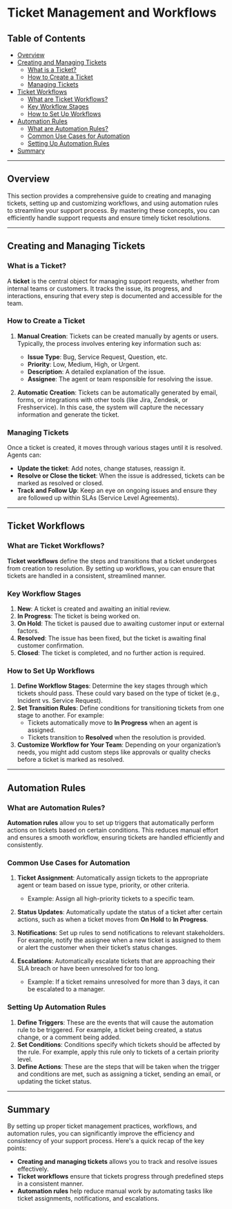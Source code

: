 # Ticket Management and Workflows

## Table of Contents
- [Overview](#overview)
- [Creating and Managing Tickets](#creating-and-managing-tickets)
  - [What is a Ticket?](#what-is-a-ticket)
  - [How to Create a Ticket](#how-to-create-a-ticket)
  - [Managing Tickets](#managing-tickets)
- [Ticket Workflows](#ticket-workflows)
  - [What are Ticket Workflows?](#what-are-ticket-workflows)
  - [Key Workflow Stages](#key-workflow-stages)
  - [How to Set Up Workflows](#how-to-set-up-workflows)
- [Automation Rules](#automation-rules)
  - [What are Automation Rules?](#what-are-automation-rules)
  - [Common Use Cases for Automation](#common-use-cases-for-automation)
  - [Setting Up Automation Rules](#setting-up-automation-rules)
- [Summary](#summary)

---

## Overview

This section provides a comprehensive guide to creating and managing tickets, setting up and customizing workflows, and using automation rules to streamline your support process. By mastering these concepts, you can efficiently handle support requests and ensure timely ticket resolutions.

---

## Creating and Managing Tickets

### What is a Ticket?

A **ticket** is the central object for managing support requests, whether from internal teams or customers. It tracks the issue, its progress, and interactions, ensuring that every step is documented and accessible for the team.

### How to Create a Ticket

1. **Manual Creation**: Tickets can be created manually by agents or users. Typically, the process involves entering key information such as:
   - **Issue Type**: Bug, Service Request, Question, etc.
   - **Priority**: Low, Medium, High, or Urgent.
   - **Description**: A detailed explanation of the issue.
   - **Assignee**: The agent or team responsible for resolving the issue.

2. **Automatic Creation**: Tickets can be automatically generated by email, forms, or integrations with other tools (like Jira, Zendesk, or Freshservice). In this case, the system will capture the necessary information and generate the ticket.

### Managing Tickets

Once a ticket is created, it moves through various stages until it is resolved. Agents can:
- **Update the ticket**: Add notes, change statuses, reassign it.
- **Resolve or Close the ticket**: When the issue is addressed, tickets can be marked as resolved or closed.
- **Track and Follow Up**: Keep an eye on ongoing issues and ensure they are followed up within SLAs (Service Level Agreements).

---

## Ticket Workflows

### What are Ticket Workflows?

**Ticket workflows** define the steps and transitions that a ticket undergoes from creation to resolution. By setting up workflows, you can ensure that tickets are handled in a consistent, streamlined manner.

### Key Workflow Stages

1. **New**: A ticket is created and awaiting an initial review.
2. **In Progress**: The ticket is being worked on.
3. **On Hold**: The ticket is paused due to awaiting customer input or external factors.
4. **Resolved**: The issue has been fixed, but the ticket is awaiting final customer confirmation.
5. **Closed**: The ticket is completed, and no further action is required.

### How to Set Up Workflows

1. **Define Workflow Stages**: Determine the key stages through which tickets should pass. These could vary based on the type of ticket (e.g., Incident vs. Service Request).
2. **Set Transition Rules**: Define conditions for transitioning tickets from one stage to another. For example:
   - Tickets automatically move to **In Progress** when an agent is assigned.
   - Tickets transition to **Resolved** when the resolution is provided.
3. **Customize Workflow for Your Team**: Depending on your organization’s needs, you might add custom steps like approvals or quality checks before a ticket is marked as resolved.

---

## Automation Rules

### What are Automation Rules?

**Automation rules** allow you to set up triggers that automatically perform actions on tickets based on certain conditions. This reduces manual effort and ensures a smooth workflow, ensuring tickets are handled efficiently and consistently.

### Common Use Cases for Automation

1. **Ticket Assignment**: Automatically assign tickets to the appropriate agent or team based on issue type, priority, or other criteria.
   - Example: Assign all high-priority tickets to a specific team.
   
2. **Status Updates**: Automatically update the status of a ticket after certain actions, such as when a ticket moves from **On Hold** to **In Progress**.
   
3. **Notifications**: Set up rules to send notifications to relevant stakeholders. For example, notify the assignee when a new ticket is assigned to them or alert the customer when their ticket’s status changes.

4. **Escalations**: Automatically escalate tickets that are approaching their SLA breach or have been unresolved for too long.
   - Example: If a ticket remains unresolved for more than 3 days, it can be escalated to a manager.

### Setting Up Automation Rules

1. **Define Triggers**: These are the events that will cause the automation rule to be triggered. For example, a ticket being created, a status change, or a comment being added.
2. **Set Conditions**: Conditions specify which tickets should be affected by the rule. For example, apply this rule only to tickets of a certain priority level.
3. **Define Actions**: These are the steps that will be taken when the trigger and conditions are met, such as assigning a ticket, sending an email, or updating the ticket status.

---

## Summary

By setting up proper ticket management practices, workflows, and automation rules, you can significantly improve the efficiency and consistency of your support process. Here's a quick recap of the key points:
- **Creating and managing tickets** allows you to track and resolve issues effectively.
- **Ticket workflows** ensure that tickets progress through predefined steps in a consistent manner.
- **Automation rules** help reduce manual work by automating tasks like ticket assignments, notifications, and escalations.

